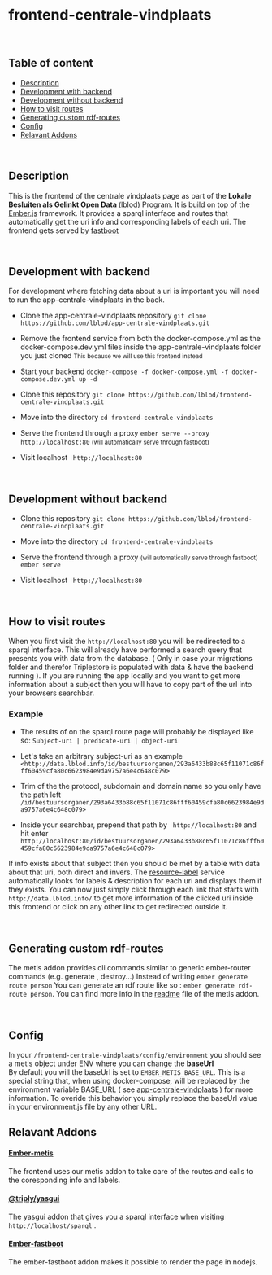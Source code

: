 
# frontend-centrale-vindplaats

  <br>

## Table of content

	
* [Description](#description)
* [Development with backend](#development-with-backend)
* [Development without backend](#development-without-backend)
* [How to visit routes](#how-to-visit-routes)
* [Generating custom rdf-routes](#generating-custom-rdf-routes)
* [Config](#config)
* [Relavant Addons](#relavant-addons)
<br>

## Description

This is the frontend of the centrale vindplaats page as part of the <b> Lokale Besluiten als Gelinkt Open Data </b>  (lblod) Program. It is build on top of the [Ember.js](https://emberjs.com/) framework. It provides a sparql interface and routes that automatically get the uri info and corresponding labels of each uri. The frontend gets served by [fastboot](https://ember-fastboot.com/)

<br>

## Development with backend

For development where fetching data about a uri is important you will need to run the app-centrale-vindplaats in the back.

* Clone the app-centrale-vindplaats repository
``` git clone https://github.com/lblod/app-centrale-vindplaats.git ```

* Remove the frontend service from both the docker-compose.yml as the docker-compose.dev.yml files inside the app-centrale-vindplaats folder you just cloned 
<small> This because we will use this frontend instead </small>

* Start your backend 
```docker-compose -f docker-compose.yml -f docker-compose.dev.yml up -d```

* Clone this repository
``` git clone https://github.com/lblod/frontend-centrale-vindplaats.git ```

*  Move into the directory 
``` cd frontend-centrale-vindplaats ```

* Serve the frontend through a proxy 
``` ember serve --proxy http://localhost:80 ``` <small> (will automatically serve through fastboot)</small>

* Visit localhost
``` http://localhost:80```

<br>

## Development without backend

* Clone this repository
``` git clone https://github.com/lblod/frontend-centrale-vindplaats.git ```

*  Move into the directory 
``` cd frontend-centrale-vindplaats ```

* Serve the frontend through a proxy <small> (will automatically serve through fastboot)</small>
``` ember serve ```

* Visit localhost
``` http://localhost:80```

<br>

## How to visit routes

When you first visit the `http://localhost:80` you will be redirected to a sparql interface. This will already have performed a search query that presents you with data from the database. ( Only in case your migrations folder and therefor Triplestore is populated with data & have the backend running ). If you are running the app locally and you want to get more information about a subject then you will have to copy part of the url into your browsers searchbar.

### Example

 * The results of on the sparql route page will probably be displayed like so:
   ```Subject-uri | predicate-uri | object-uri```

 * Let's take an arbitrary subject-uri as an example 
```<http://data.lblod.info/id/bestuursorganen/293a6433b88c65f11071c86fff60459cfa80c6623984e9da9757a6e4c648c079>```

 * Trim of the the protocol, subdomain and domain name so you only have the path left
    ```/id/bestuursorganen/293a6433b88c65f11071c86fff60459cfa80c6623984e9da9757a6e4c648c079>```
    
 *  Inside your searchbar, prepend that path by ``` http://localhost:80``` and hit enter
     ```http://localhost:80/id/bestuursorganen/293a6433b88c65f11071c86fff60459cfa80c6623984e9da9757a6e4c648c079>```

 If info exists about that subject then you should be met by a table with data about that uri, both direct and invers. The [resource-label](https://github.com/lblod/resource-label-service) service automatically looks for labels & description for each uri and displays them if they exists. You can now just simply click through each link that starts with ```http://data.lblod.info/``` to get more information of the clicked uri inside this frontend or click on any other link to get redirected outside it. 

<br>

## Generating custom rdf-routes
The metis addon provides cli commands similar to generic ember-router commands (e.g. generate , destroy...)
Instead of writing ``` ember generate route person ``` You can generate an rdf route like so : ``` ember generate rdf-route person ```. You can find more info in the [readme](https://github.com/redpencilio/ember-metis) file of the metis addon.

<br>

## Config

In your ``` /frontend-centrale-vindplaats/config/environment ``` you should see a metis object under ENV where you can change the <b> baseUrl </b> <br>
By default you will the baseUrl is set to ``` EMBER_METIS_BASE_URL ```. This is a special string that, when using docker-compose, will be replaced by the environment variable BASE_URL ( see [app-centrale-vindplaats](https://github.com/lblod/app-centrale-vindplaats#environment) ) for more information.
To overide this behavior you simply replace the baseUrl value in your environment.js file by any other URL. 

## Relavant Addons

#### [Ember-metis](https://github.com/lblod/app-centrale-vindplaats#ember-metis)

The frontend uses our  metis  addon to take care of the routes and calls to the coresponding info and labels.

#### [@triply/yasgui](https://github.com/TriplyDB/yasgui)

The  yasgui  addon that gives you a sparql interface when visiting  `http://localhost/sparql`  .

#### [Ember-fastboot](https://github.com/lblod/app-centrale-vindplaats#ember-fastboot)

The ember-fastboot addon makes it possible to render the page in nodejs. 




